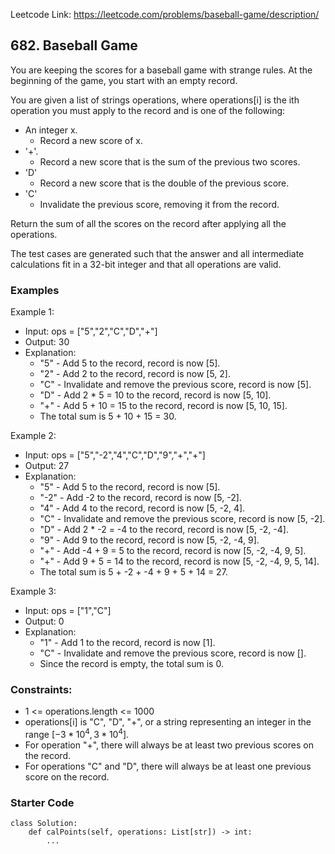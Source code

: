 Leetcode Link: https://leetcode.com/problems/baseball-game/description/

## 682. Baseball Game

You are keeping the scores for a baseball game with strange rules. At the beginning of the game, you start with an empty record.

You are given a list of strings operations, where operations[i] is the ith operation you must apply to the record and is one of the following:

- An integer x.
    - Record a new score of x.
- '+'.
    - Record a new score that is the sum of the previous two scores.
- 'D'
    - Record a new score that is the double of the previous score.
- 'C'
    - Invalidate the previous score, removing it from the record.

Return the sum of all the scores on the record after applying all the operations.

The test cases are generated such that the answer and all intermediate calculations fit in a 32-bit integer and that all operations are valid.

### Examples 

Example 1:
- Input: ops = ["5","2","C","D","+"]
- Output: 30
- Explanation:
    - "5" - Add 5 to the record, record is now [5].
    - "2" - Add 2 to the record, record is now [5, 2].
    - "C" - Invalidate and remove the previous score, record is now [5].
    - "D" - Add 2 * 5 = 10 to the record, record is now [5, 10].
    - "+" - Add 5 + 10 = 15 to the record, record is now [5, 10, 15].
    - The total sum is 5 + 10 + 15 = 30.

Example 2:
- Input: ops = ["5","-2","4","C","D","9","+","+"]
- Output: 27
- Explanation:
    - "5" - Add 5 to the record, record is now [5].
    - "-2" - Add -2 to the record, record is now [5, -2].
    - "4" - Add 4 to the record, record is now [5, -2, 4].
    - "C" - Invalidate and remove the previous score, record is now [5, -2].
    - "D" - Add 2 * -2 = -4 to the record, record is now [5, -2, -4].
    - "9" - Add 9 to the record, record is now [5, -2, -4, 9].
    - "+" - Add -4 + 9 = 5 to the record, record is now [5, -2, -4, 9, 5].
    - "+" - Add 9 + 5 = 14 to the record, record is now [5, -2, -4, 9, 5, 14].
    - The total sum is 5 + -2 + -4 + 9 + 5 + 14 = 27.

Example 3:
- Input: ops = ["1","C"]
- Output: 0
- Explanation:
    - "1" - Add 1 to the record, record is now [1].
    - "C" - Invalidate and remove the previous score, record is now [].
    - Since the record is empty, the total sum is 0.

### Constraints:

- 1 <= operations.length <= 1000
- operations[i] is "C", "D", "+", or a string representing an integer in the range $[-3 * 10^4, 3 * 10^4]$.
- For operation "+", there will always be at least two previous scores on the record.
- For operations "C" and "D", there will always be at least one previous score on the record.

### Starter Code
```
class Solution:
    def calPoints(self, operations: List[str]) -> int:
        ...
```